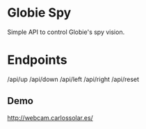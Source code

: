 Globie Spy
==========

Simple API to control Globie's spy vision.

# Endpoints
/api/up
/api/down
/api/left
/api/right
/api/reset

## Demo
http://webcam.carlossolar.es/
